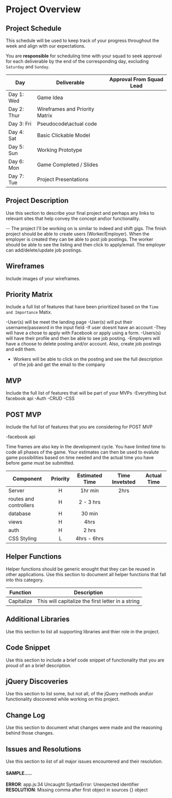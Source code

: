 # Project Overview

## Project Schedule

This schedule will be used to keep track of your progress throughout the week and align with our expectations.  

You are **responsible** for scheduling time with your squad to seek approval for each deliverable by the end of the corresponding day, excluding `Saturday` and `Sunday`.

|  Day | Deliverable | Approval From Squad Lead
|---|---| ---|
|Day 1: Wed| Game Idea|
|Day 2: Thur| Wireframes and Priority Matrix|
|Day 3: Fri| Pseudocode\actual code|
|Day 4: Sat| Basic Clickable Model |
|Day 5: Sun| Working Prototype |
|Day 6: Mon| Game Completed / Slides |
|Day 7: Tue| Project Presentations |

## Project Description

Use this section to describe your final project and perhaps any links to relevant sites that help convey the concept and\or functionality.

-- The project I'll be working on is similar to indeed and shift gigs. The finish project
should be able to create users (Worker/Employer). When the employer is created they can be able to 
post job postings. The worker should be able to see the listing and then click to 
apply/email. The employer can add/delete/update job postings.

## Wireframes

Include images of your wireframes. 


## Priority Matrix

Include a full list of features that have been prioritized based on the `Time and Importance` Matix.  

-User(s) will be meet the landing page
-User(s) will put their username/password in the input field
-If user doesnt have an account
    -They will have a chose to apply with Facebook or apply using a form.
-Users(s) will have their profile and then be able to see job posting.
-Employers will have a choose to delete posting and/or account. Also, create job postings and edit them.
- Workers will be able to click on the posting and see the full description of the job and get the email to the company


## MVP 

Include the full list of features that will be part of your MVPs
-Everything but facebook api
    -Auth
    -CRUD
    -CSS

## POST MVP

Include the full list of features that you are considering for POST MVP

-facebook api


Time frames are also key in the development cycle.  You have limited time to code all phases of the game.  Your estimates can then be used to evalute game possibilities based on time needed and the actual time you have before game must be submitted. 

| Component | Priority | Estimated Time | Time Invetsted | Actual Time |
| --- | :---: |  :---: | :---: | :---: |
| Server | H | 1hr min| 2hrs |  |
| routes and controllers| H | 2 - 3 hrs |
| database | H | 30 min| 
| views | H | 4hrs |
| auth | H | 2 hrs |
| CSS Styling | L | 4hrs - 6hrs |


## Helper Functions
Helper functions should be generic enought that they can be reused in other applications. Use this section to document all helper functions that fall into this category.

| Function | Description | 
| --- | :---: |  
| Capitalize | This will capitalize the first letter in a string | 

## Additional Libraries
 Use this section to list all supporting libraries and thier role in the project. 

## Code Snippet

Use this section to include a brief code snippet of functionality that you are proud of an a brief description.  

## jQuery Discoveries
 Use this section to list some, but not all, of the jQuery methods and\or functionality discovered while working on this project.

## Change Log
 Use this section to document what changes were made and the reasoning behind those changes.  

## Issues and Resolutions
 Use this section to list of all major issues encountered and their resolution.

#### SAMPLE.....
**ERROR**: app.js:34 Uncaught SyntaxError: Unexpected identifier                                
**RESOLUTION**: Missing comma after first object in sources {} object
